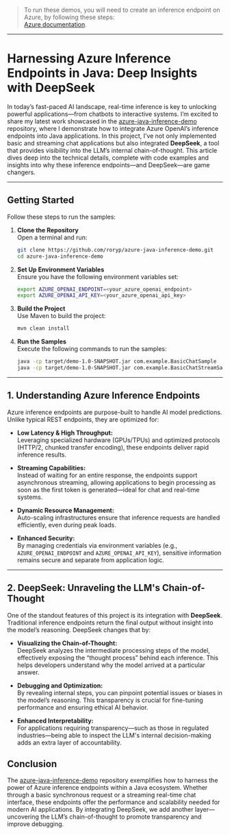 > To run these demos, you will need to create an inference endpoint on Azure, by following these steps:  
> [Azure documentation](https://learn.microsoft.com/en-us/azure/ai-foundry/model-inference/how-to/github/create-model-deployments?tabs=java).

---

# Harnessing Azure Inference Endpoints in Java: Deep Insights with DeepSeek

In today’s fast-paced AI landscape, real-time inference is key to unlocking powerful applications—from chatbots to interactive systems. I’m excited to share my latest work showcased in the [azure-java-inference-demo](https://github.com/roryp/azure-java-inference-demo) repository, where I demonstrate how to integrate Azure OpenAI’s inference endpoints into Java applications. In this project, I’ve not only implemented basic and streaming chat applications but also integrated **DeepSeek**, a tool that provides visibility into the LLM’s internal chain-of-thought. This article dives deep into the technical details, complete with code examples and insights into why these inference endpoints—and DeepSeek—are game changers.

---

## Getting Started

Follow these steps to run the samples:

1. **Clone the Repository**  
   Open a terminal and run:  
   ```bash
   git clone https://github.com/roryp/azure-java-inference-demo.git
   cd azure-java-inference-demo
   ```

2. **Set Up Environment Variables**  
   Ensure you have the following environment variables set:  
   ```bash
   export AZURE_OPENAI_ENDPOINT=<your_azure_openai_endpoint>
   export AZURE_OPENAI_API_KEY=<your_azure_openai_api_key>
   ```

3. **Build the Project**  
   Use Maven to build the project:  
   ```bash
   mvn clean install
   ```

4. **Run the Samples**  
   Execute the following commands to run the samples:  
   ```bash
   java -cp target/demo-1.0-SNAPSHOT.jar com.example.BasicChatSample
   java -cp target/demo-1.0-SNAPSHOT.jar com.example.BasicChatStreamSample
   ```

---

## 1. Understanding Azure Inference Endpoints

Azure inference endpoints are purpose-built to handle AI model predictions. Unlike typical REST endpoints, they are optimized for:

- **Low Latency & High Throughput:**  
  Leveraging specialized hardware (GPUs/TPUs) and optimized protocols (HTTP/2, chunked transfer encoding), these endpoints deliver rapid inference results.

- **Streaming Capabilities:**  
  Instead of waiting for an entire response, the endpoints support asynchronous streaming, allowing applications to begin processing as soon as the first token is generated—ideal for chat and real-time systems.

- **Dynamic Resource Management:**  
  Auto-scaling infrastructures ensure that inference requests are handled efficiently, even during peak loads.

- **Enhanced Security:**  
  By managing credentials via environment variables (e.g., `AZURE_OPENAI_ENDPOINT` and `AZURE_OPENAI_API_KEY`), sensitive information remains secure and separate from application logic.

---

## 2. DeepSeek: Unraveling the LLM's Chain-of-Thought

One of the standout features of this project is its integration with **DeepSeek**. Traditional inference endpoints return the final output without insight into the model’s reasoning. DeepSeek changes that by:

- **Visualizing the Chain-of-Thought:**  
  DeepSeek analyzes the intermediate processing steps of the model, effectively exposing the “thought process” behind each inference. This helps developers understand why the model arrived at a particular answer.

- **Debugging and Optimization:**  
  By revealing internal steps, you can pinpoint potential issues or biases in the model’s reasoning. This transparency is crucial for fine-tuning performance and ensuring ethical AI behavior.

- **Enhanced Interpretability:**  
  For applications requiring transparency—such as those in regulated industries—being able to inspect the LLM's internal decision-making adds an extra layer of accountability.

## Conclusion

The [azure-java-inference-demo](https://github.com/roryp/azure-java-inference-demo) repository exemplifies how to harness the power of Azure inference endpoints within a Java ecosystem. Whether through a basic synchronous request or a streaming real-time chat interface, these endpoints offer the performance and scalability needed for modern AI applications. By integrating DeepSeek, we add another layer—uncovering the LLM’s chain-of-thought to promote transparency and improve debugging.